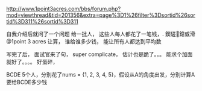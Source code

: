 http://www.1point3acres.com/bbs/forum.php?mod=viewthread&tid=201356&extra=page%3D1%26filter%3Dsortid%26sortid%3D311%26sortid%3D311


自我介绍后就问了一个问题
给一批人， 这些人每人都花了一笔钱，. 鍥磋鎴戜滑@1point 3 acres
让算， 谁给谁多少钱， 能让所有人都达到平均数


写完了后， 面试官来了句， super complicate， 估计也是跪了。。。
能求个加面就好了。。。。
好蛋碎，


BCDE 5个人，分别花了nums = {1, 2, 3, 4, 5}，假设从A的角度出发，分别计算A要给BCDE多少钱
